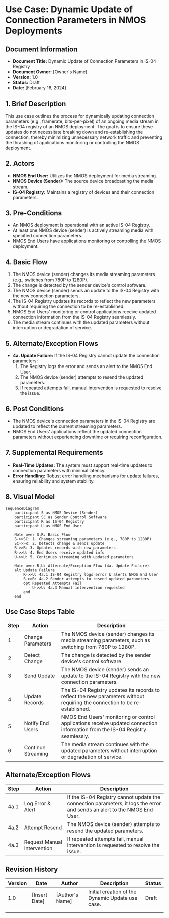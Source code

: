 
# Use Case: Dynamic Update of Connection Parameters in NMOS Deployments

## Document Information

- **Document Title:** Dynamic Update of Connection Parameters in IS-04 Registry
- **Document Owner:** [Owner's Name]
- **Version:** 1.0
- **Status:** Draft
- **Date:** [February 16, 2024]

## 1. Brief Description

This use case outlines the process for dynamically updating connection parameters (e.g., framerate, bits-per-pixel) of an ongoing media stream in the IS-04 registry of an NMOS deployment. The goal is to ensure these updates do not necessitate breaking down and re-establishing the connection, thereby minimizing unnecessary network traffic and preventing the thrashing of applications monitoring or controlling the NMOS deployment.

## 2. Actors

- **NMOS End User:** Utilizes the NMOS deployment for media streaming.
- **NMOS Device (Sender):** The source device broadcasting the media stream.
- **IS-04 Registry:** Maintains a registry of devices and their connection parameters.

## 3. Pre-Conditions

- An NMOS deployment is operational with an active IS-04 Registry.
- At least one NMOS device (sender) is actively streaming media with specified connection parameters.
- NMOS End Users have applications monitoring or controlling the NMOS deployment.

## 4. Basic Flow

1. The NMOS device (sender) changes its media streaming parameters (e.g., switches from 780P to 1280P).
2. The change is detected by the sender device's control software.
3. The NMOS device (sender) sends an update to the IS-04 Registry with the new connection parameters.
4. The IS-04 Registry updates its records to reflect the new parameters without requiring the connection to be re-established.
5. NMOS End Users' monitoring or control applications receive updated connection information from the IS-04 Registry seamlessly.
6. The media stream continues with the updated parameters without interruption or degradation of service.

## 5. Alternate/Exception Flows

- **4a. Update Failure:** If the IS-04 Registry cannot update the connection parameters:
    1. The Registry logs the error and sends an alert to the NMOS End User.
    2. The NMOS device (sender) attempts to resend the updated parameters.
    3. If repeated attempts fail, manual intervention is requested to resolve the issue.

## 6. Post Conditions

- The NMOS device's connection parameters in the IS-04 Registry are updated to reflect the current streaming parameters.
- NMOS End Users' applications reflect the updated connection parameters without experiencing downtime or requiring reconfiguration.

## 7. Supplemental Requirements

- **Real-Time Updates:** The system must support real-time updates to connection parameters with minimal latency.
- **Error Handling:** Robust error handling mechanisms for update failures, ensuring reliability and system stability.

## 8. Visual Model

```mermaid
sequenceDiagram
    participant S as NMOS Device (Sender)
    participant SC as Sender Control Software
    participant R as IS-04 Registry
    participant U as NMOS End User

    Note over S,R: Basic Flow
    S->>SC: 1. Changes streaming parameters (e.g., 780P to 1280P)
    SC->>R: 2. Detects change & sends update
    R->>R: 3. Updates records with new parameters
    R->>U: 4. End Users receive updated info
    U->>U: 5. Continues streaming with updated parameters

    Note over R,U: Alternate/Exception Flow (4a. Update Failure)
    alt Update Failure
        R->>U: 4a.1 IS-04 Registry logs error & alerts NMOS End User
        S->>R: 4a.2 Sender attempts to resend updated parameters
        opt Repeated Attempts Fail
            U->>U: 4a.3 Manual intervention requested
        end
    end
```

## Use Case Steps Table

| Step | Action | Description |
|------|--------|-------------|
| 1    | Change Parameters | The NMOS device (sender) changes its media streaming parameters, such as switching from 780P to 1280P. |
| 2    | Detect Change | The change is detected by the sender device's control software. |
| 3    | Send Update | The NMOS device (sender) sends an update to the IS-04 Registry with the new connection parameters. |
| 4    | Update Records | The IS-04 Registry updates its records to reflect the new parameters without requiring the connection to be re-established. |
| 5    | Notify End Users | NMOS End Users' monitoring or control applications receive updated connection information from the IS-04 Registry seamlessly. |
| 6    | Continue Streaming | The media stream continues with the updated parameters without interruption or degradation of service. |

## Alternate/Exception Flows

| Step | Action | Description |
|------|--------|-------------|
| 4a.1 | Log Error & Alert | If the IS-04 Registry cannot update the connection parameters, it logs the error and sends an alert to the NMOS End User. |
| 4a.2 | Attempt Resend | The NMOS device (sender) attempts to resend the updated parameters. |
| 4a.3 | Request Manual Intervention | If repeated attempts fail, manual intervention is requested to resolve the issue. |


## Revision History

| Version | Date       | Author          | Description                                  | Status  |
|---------|------------|-----------------|----------------------------------------------|---------|
| 1.0     | [Insert Date] | [Author's Name] | Initial creation of the Dynamic Update use case. | Draft   |
|         |              |                 |                                              |         |
|         |              |                 |                                              |         |


